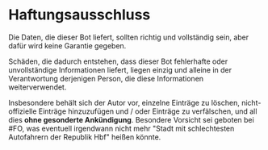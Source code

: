 Haftungsausschluss
==================

Die Daten, die dieser Bot liefert, sollten richtig und vollständig sein,
aber dafür wird keine Garantie gegeben.

Schäden, die dadurch entstehen, dass dieser Bot fehlerhafte oder
unvollständige Informationen liefert, liegen einzig und alleine in der
Verantwortung derjenigen Person, die diese Informationen
weiterverwendet.

Insbesondere behält sich der Autor vor, einzelne Einträge zu löschen,
nicht-offizielle Einträge hinzuzufügen und / oder Einträge zu
verfälschen, und all dies __ohne gesonderte Ankündigung__. Besondere
Vorsicht sei geboten bei #FO, was eventuell irgendwann nicht mehr "Stadt
mit schlechtesten Autofahrern der Republik Hbf" heißen könnte.
